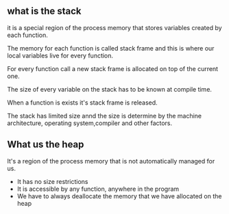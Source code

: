 ## what is the stack

it is a special region of the process memory that stores variables created by each function.

The memory for each function is called stack frame and this is where our local variables live for every function.

For every function call a new stack frame is allocated on top of the current one.

The size of every variable on the stack has to be known at compile time.

When a function is exists it's stack frame is released.

The stack has limited size annd the size is determine by the machine architecture, operating system,compiler and other factors.

## What us the heap

It's a region of the process memory that is not automatically managed for us.

- It has no size restrictions
- It is accessible by any function, anywhere in the program
- We have to always deallocate the memory that we have allocated on the heap
